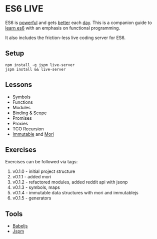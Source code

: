 ES6 LIVE
========

ES6 is [powerful](https://github.com/lukehoban/es6features) and gets [better](https://github.com/ericdouglas/ES6-Learning) each [day](https://www.youtube.com/watch?v=iukBMY4apvI). This is a companion guide to [learn es6](https://babeljs.io/docs/learn-es6/) with an emphasis on functional programming.

It also includes the friction-less live coding server for ES6.

## Setup

	npm install -g jspm live-server
	jspm install && live-server

## Lessons

- Symbols
- Functions
- Modules
- Binding & Scope
- Promises
- Proxies
- TCO Recursion
- [Immutable](https://github.com/facebook/immutable-js) and [Mori](https://github.com/swannodette/mori) 

## Exercises

Exercises can be followed via tags:

1. v0.1.0 - initial project structure
2. v0.1.1 - added mori
3. v0.1.2 - refactored modules, added reddit api with jsonp
4. v0.1.3 - symbols, maps
5. v0.1.4 - immutable data structures with mori and immutablejs
6. v0.1.5 - generators

## Tools

- [Babeljs](https://babeljs.io)
- [Jspm](http://jspm.io)
